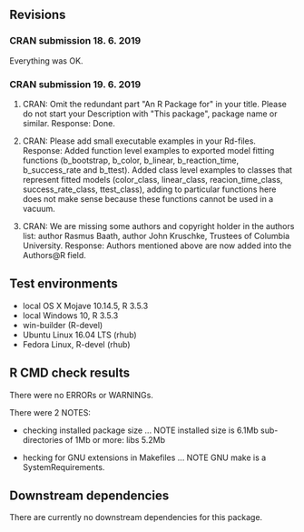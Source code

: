 ## Revisions

### CRAN submission 18. 6. 2019

Everything was OK.

### CRAN submission 19. 6. 2019

1. CRAN: Omit the redundant part "An R Package for" in your title. Please do not start your Description with "This package", package name or similar.
Response: Done.

2. CRAN: Please add small executable examples in your Rd-files.
Response: Added function level examples to exported model fitting functions (b_bootstrap, b_color, b_linear, b_reaction_time, b_success_rate and b_ttest). Added class level examples to classes that represent fitted models (color_class, linear_class, reacion_time_class, success_rate_class, ttest_class), adding to particular functions here does not make sense because these functions cannot be used in a vacuum.

3. CRAN: We are missing some authors and copyright holder in the authors list: author Rasmus Baath, author John Kruschke, Trustees of Columbia University.
Response: Authors mentioned above are now added into the Authors@R field.


## Test environments
* local OS X Mojave 10.14.5, R 3.5.3
* local Windows 10, R 3.5.3
* win-builder (R-devel)
* Ubuntu Linux 16.04 LTS (rhub)
* Fedora Linux, R-devel (rhub)


## R CMD check results
There were no ERRORs or WARNINGs. 

There were 2 NOTES:

* checking installed package size ... NOTE
    installed size is  6.1Mb
    sub-directories of 1Mb or more:
      libs   5.2Mb

* hecking for GNU extensions in Makefiles ... NOTE
    GNU make is a SystemRequirements.


## Downstream dependencies
There are currently no downstream dependencies for this package.
